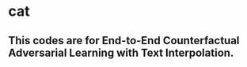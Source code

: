 # cat

## This codes are for End-to-End Counterfactual Adversarial Learning with Text Interpolation.
